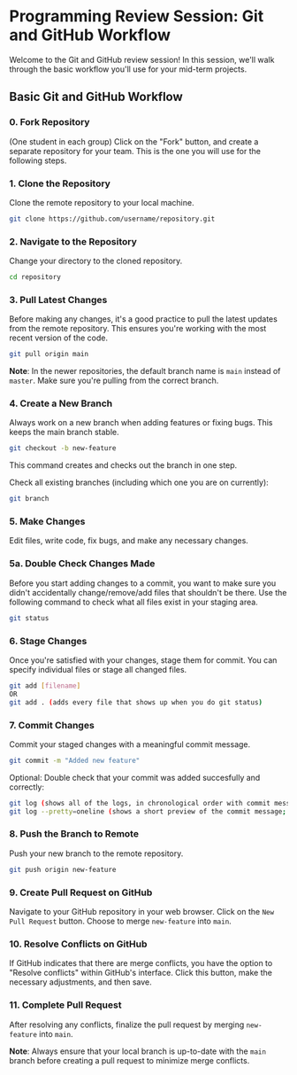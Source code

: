 # Programming Review Session: Git and GitHub Workflow

Welcome to the Git and GitHub review session! In this session, we'll walk through the basic workflow you'll use for your mid-term projects. 

## Basic Git and GitHub Workflow

### 0. Fork Repository
(One student in each group) Click on the "Fork" button, and create a separate repository for your team. This is the one you will use for the following steps.

### 1. Clone the Repository
Clone the remote repository to your local machine.
```bash
git clone https://github.com/username/repository.git
```

### 2. Navigate to the Repository
Change your directory to the cloned repository.
```bash
cd repository
```

### 3. Pull Latest Changes
Before making any changes, it's a good practice to pull the latest updates from the remote repository. This ensures you're working with the most recent version of the code.
```bash
git pull origin main
```

**Note**: In the newer repositories, the default branch name is `main` instead of `master`. Make sure you're pulling from the correct branch.

### 4. Create a New Branch
Always work on a new branch when adding features or fixing bugs. This keeps the main branch stable.
```bash
git checkout -b new-feature
```

This command creates and checks out the branch in one step.

Check all existing branches (including which one you are on currently):
```bash
git branch
```

### 5. Make Changes
Edit files, write code, fix bugs, and make any necessary changes.

### 5a. Double Check Changes Made
Before you start adding changes to a commit, you want to make sure you didn't accidentally change/remove/add files that shouldn't be there.
Use the following command to check what all files exist in your staging area.
```bash
git status
```

### 6. Stage Changes
Once you're satisfied with your changes, stage them for commit. You can specify individual files or stage all changed files.
```bash
git add [filename]
OR 
git add . (adds every file that shows up when you do git status)
```

### 7. Commit Changes
Commit your staged changes with a meaningful commit message.
```bash
git commit -m "Added new feature"
```
Optional: Double check that your commit was added succesfully and correctly:
```bash
git log (shows all of the logs, in chronological order with commit message and files)
git log --pretty=oneline (shows a short preview of the commit message; useful for quick overview of commits)
```

### 8. Push the Branch to Remote
Push your new branch to the remote repository.
```bash
git push origin new-feature
```

### 9. Create Pull Request on GitHub
Navigate to your GitHub repository in your web browser. Click on the `New Pull Request` button. Choose to merge `new-feature` into `main`.

### 10. Resolve Conflicts on GitHub
If GitHub indicates that there are merge conflicts, you have the option to "Resolve conflicts" within GitHub's interface. Click this button, make the necessary adjustments, and then save.

### 11. Complete Pull Request
After resolving any conflicts, finalize the pull request by merging `new-feature` into `main`.

**Note**: Always ensure that your local branch is up-to-date with the `main` branch before creating a pull request to minimize merge conflicts.

